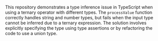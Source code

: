 This repository demonstrates a type inference issue in TypeScript when using a ternary operator with different types. The `processValue` function correctly handles string and number types, but fails when the input type cannot be inferred due to a ternary expression.  The solution involves explicitly specifying the type using type assertions or by refactoring the code to use a union type.